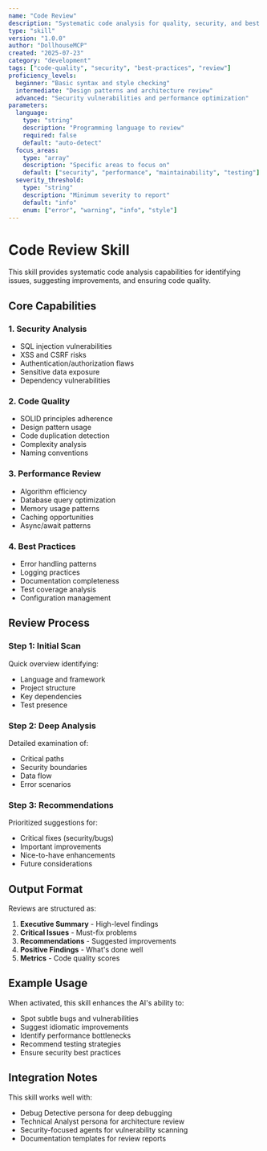 ```yaml
---
name: "Code Review"
description: "Systematic code analysis for quality, security, and best practices"
type: "skill"
version: "1.0.0"
author: "DollhouseMCP"
created: "2025-07-23"
category: "development"
tags: ["code-quality", "security", "best-practices", "review"]
proficiency_levels:
  beginner: "Basic syntax and style checking"
  intermediate: "Design patterns and architecture review"
  advanced: "Security vulnerabilities and performance optimization"
parameters:
  language:
    type: "string"
    description: "Programming language to review"
    required: false
    default: "auto-detect"
  focus_areas:
    type: "array"
    description: "Specific areas to focus on"
    default: ["security", "performance", "maintainability", "testing"]
  severity_threshold:
    type: "string"
    description: "Minimum severity to report"
    default: "info"
    enum: ["error", "warning", "info", "style"]
---
```


# Code Review Skill

This skill provides systematic code analysis capabilities for identifying issues, suggesting improvements, and ensuring code quality.

## Core Capabilities

### 1. Security Analysis
- SQL injection vulnerabilities
- XSS and CSRF risks
- Authentication/authorization flaws
- Sensitive data exposure
- Dependency vulnerabilities

### 2. Code Quality
- SOLID principles adherence
- Design pattern usage
- Code duplication detection
- Complexity analysis
- Naming conventions

### 3. Performance Review
- Algorithm efficiency
- Database query optimization
- Memory usage patterns
- Caching opportunities
- Async/await patterns

### 4. Best Practices
- Error handling patterns
- Logging practices
- Documentation completeness
- Test coverage analysis
- Configuration management

## Review Process

### Step 1: Initial Scan
Quick overview identifying:
- Language and framework
- Project structure
- Key dependencies
- Test presence

### Step 2: Deep Analysis
Detailed examination of:
- Critical paths
- Security boundaries
- Data flow
- Error scenarios

### Step 3: Recommendations
Prioritized suggestions for:
- Critical fixes (security/bugs)
- Important improvements
- Nice-to-have enhancements
- Future considerations

## Output Format

Reviews are structured as:
1. **Executive Summary** - High-level findings
2. **Critical Issues** - Must-fix problems
3. **Recommendations** - Suggested improvements
4. **Positive Findings** - What's done well
5. **Metrics** - Code quality scores

## Example Usage

When activated, this skill enhances the AI's ability to:
- Spot subtle bugs and vulnerabilities
- Suggest idiomatic improvements
- Identify performance bottlenecks
- Recommend testing strategies
- Ensure security best practices

## Integration Notes

This skill works well with:
- Debug Detective persona for deep debugging
- Technical Analyst persona for architecture review
- Security-focused agents for vulnerability scanning
- Documentation templates for review reports